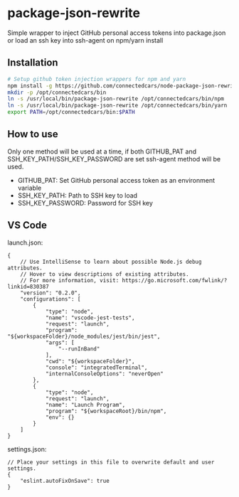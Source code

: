 # package-json-rewrite

Simple wrapper to inject GitHub personal access tokens into package.json or load an ssh key into ssh-agent on npm/yarn install

## Installation

``` bash
# Setup github token injection wrappers for npm and yarn
npm install -g https://github.com/connectedcars/node-package-json-rewrite
mkdir -p /opt/connectedcars/bin
ln -s /usr/local/bin/package-json-rewrite /opt/connectedcars/bin/npm
ln -s /usr/local/bin/package-json-rewrite /opt/connectedcars/bin/yarn
export PATH=/opt/connectedcars/bin:$PATH
```

## How to use

Only one method will be used at a time, if both GITHUB_PAT and SSH_KEY_PATH/SSH_KEY_PASSWORD are set ssh-agent method will be used.

* GITHUB_PAT: Set GitHub personal access token as an environment variable
* SSH_KEY_PATH: Path to SSH key to load
* SSH_KEY_PASSWORD: Password for SSH key

## VS Code

launch.json:

``` jsonc
{
    // Use IntelliSense to learn about possible Node.js debug attributes.
    // Hover to view descriptions of existing attributes.
    // For more information, visit: https://go.microsoft.com/fwlink/?linkid=830387
    "version": "0.2.0",
    "configurations": [
        {
            "type": "node",
            "name": "vscode-jest-tests",
            "request": "launch",
            "program": "${workspaceFolder}/node_modules/jest/bin/jest",
            "args": [
                "--runInBand"
            ],
            "cwd": "${workspaceFolder}",
            "console": "integratedTerminal",
            "internalConsoleOptions": "neverOpen"
        },
        {
            "type": "node",
            "request": "launch",
            "name": "Launch Program",
            "program": "${workspaceRoot}/bin/npm",
            "env": {}
        }
    ]
}
```

settings.json:

``` jsonc
// Place your settings in this file to overwrite default and user settings.
{
    "eslint.autoFixOnSave": true
}
```
